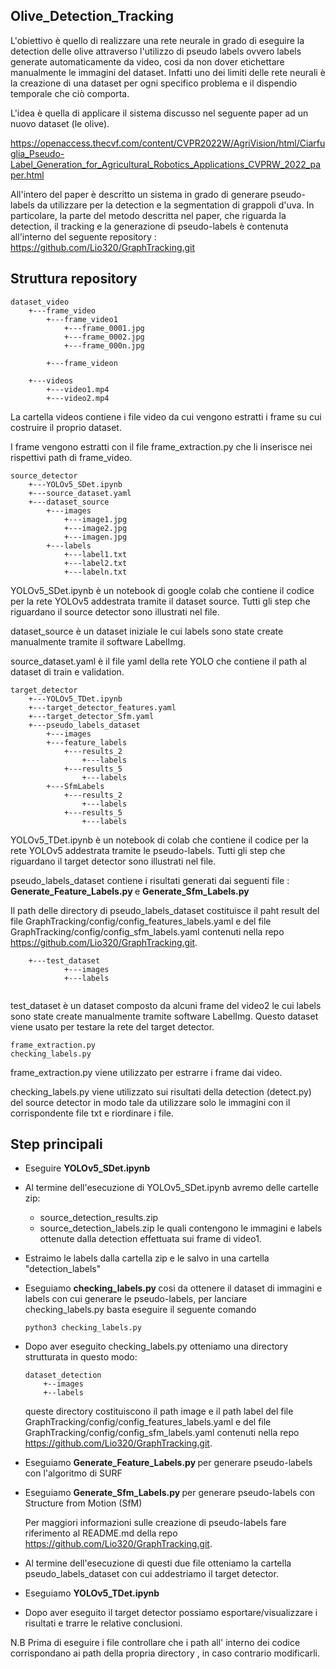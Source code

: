## <strong> Olive_Detection_Tracking </strong>

L'obiettivo è quello di realizzare una rete neurale in grado di eseguire la detection delle olive attraverso l'utilizzo di pseudo labels ovvero labels generate automaticamente da video, cosi da non dover etichettare manualmente le immagini del dataset.
Infatti uno dei limiti delle rete neurali è la creazione di una dataset per ogni specifico problema e il dispendio temporale che ciò comporta.

L'idea è quella di applicare il sistema discusso nel seguente paper ad un nuovo dataset (le olive).

https://openaccess.thecvf.com/content/CVPR2022W/AgriVision/html/Ciarfuglia_Pseudo-Label_Generation_for_Agricultural_Robotics_Applications_CVPRW_2022_paper.html 

All'intero del paper è descritto un sistema in grado di generare pseudo-labels da utilizzare per la detection e la segmentation di grappoli d'uva.
In particolare, la parte del metodo descritta nel paper, che riguarda la detection, il tracking e la generazione di pseudo-labels è contenuta all'interno del seguente repository :
https://github.com/Lio320/GraphTracking.git

## <strong> Struttura repository </strong>

```
dataset_video
    +---frame_video
        +---frame_video1
            +---frame_0001.jpg
            +---frame_0002.jpg
            +---frame_000n.jpg

        +---frame_videon
        
    +---videos
        +---video1.mp4
        +---video2.mp4
```

La cartella videos contiene i file video da cui vengono estratti i frame su cui costruire il proprio dataset.

I frame vengono estratti con il file frame_extraction.py che li inserisce nei rispettivi path di frame_video.

```
source_detector
    +---YOLOv5_SDet.ipynb
    +---source_dataset.yaml
    +---dataset_source
        +---images
            +---image1.jpg
            +---image2.jpg
            +---imagen.jpg
        +---labels
            +---label1.txt
            +---label2.txt
            +---labeln.txt
```

YOLOv5_SDet.ipynb è un notebook di google colab che contiene il codice per la rete YOLOv5 addestrata tramite il dataset source.
Tutti gli step che riguardano il source detector sono illustrati nel file.

dataset_source è un dataset iniziale le cui labels sono state create manualmente tramite il software LabelImg.

source_dataset.yaml è il file yaml della rete YOLO che contiene il path al dataset di train e validation.

```
target_detector
    +---YOLOv5_TDet.ipynb
    +---target_detector_features.yaml
    +---target_detector_Sfm.yaml
    +---pseudo_labels_dataset
        +---images
        +---feature_labels
            +---results_2
                +---labels
            +---results_5
                +---labels
        +---SfmLabels
            +---results_2
                +---labels
            +---results_5
                +---labels

```

YOLOv5_TDet.ipynb è un notebook di colab che contiene il codice per la rete YOLOv5 addestrata tramite le pseudo-labels.
Tutti gli step che riguardano il target detector sono illustrati nel file.

pseudo_labels_dataset contiene i risultati generati dai seguenti file : <strong> Generate_Feature_Labels.py </strong> e <strong> Generate_Sfm_Labels.py </strong>

Il path delle directory di pseudo_labels_dataset costituisce il paht result del file GraphTracking/config/config_features_labels.yaml e del file GraphTracking/config/config_sfm_labels.yaml contenuti nella repo https://github.com/Lio320/GraphTracking.git.

```
    +---test_dataset
            +---images
            +---labels
            
```
test_dataset è un dataset composto da alcuni frame del video2 le cui labels sono state create manualmente tramite software LabelImg.
Questo dataset viene usato per testare la rete del target detector.

```
frame_extraction.py
checking_labels.py
```

frame_extraction.py viene utilizzato per estrarre i frame dai video.

checking_labels.py viene utilizzato sui risultati della detection (detect.py) del source detector in modo tale da utilizzare solo le immagini con il corrispondente file txt e riordinare i file.

## <strong> Step principali </strong>

* Eseguire <strong> YOLOv5_SDet.ipynb </strong> 

* Al termine dell'esecuzione di YOLOv5_SDet.ipynb avremo delle cartelle zip:
    * source_detection_results.zip
    * source_detection_labels.zip
  le quali contengono le immagini e labels ottenute dalla detection effettuata sui frame di video1.

* Estraimo le labels dalla cartella zip e le salvo in una cartella "detection_labels"
* Eseguiamo <strong> checking_labels.py </strong> cosi da ottenere il dataset di immagini e labels con cui generare le pseudo-labels, per lanciare checking_labels.py basta eseguire il seguente comando

    ```
    python3 checking_labels.py
    ```
* Dopo aver eseguito checking_labels.py otteniamo una directory strutturata in questo modo:

    ```
    dataset_detection
        +--images
        +--labels
    ```
  queste directory costituiscono il path image e il path label del file GraphTracking/config/config_features_labels.yaml e del file GraphTracking/config/config_sfm_labels.yaml contenuti nella repo https://github.com/Lio320/GraphTracking.git.

* Eseguiamo <strong> Generate_Feature_Labels.py </strong> per generare pseudo-labels con l'algoritmo di SURF
* Eseguiamo <strong> Generate_Sfm_Labels.py </strong> per generare pseudo-labels con Structure from Motion (SfM)
 
    Per maggiori informazioni sulle creazione di pseudo-labels fare riferimento al README.md della repo https://github.com/Lio320/GraphTracking.git.

* Al termine dell'esecuzione di questi due file otteniamo la cartella pseudo_labels_dataset con cui addestriamo il target detector.
* Eseguiamo <strong> YOLOv5_TDet.ipynb </strong>
* Dopo aver eseguito il target detector possiamo esportare/visualizzare i risultati e trarre le relative conclusioni. 




N.B Prima di eseguire i file controllare che i path all' interno dei codice corrispondano ai path della propria directory , in caso contrario modificarli.






